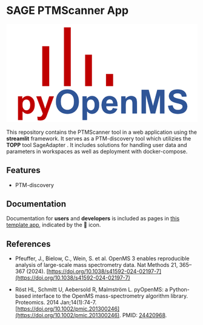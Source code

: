 # SAGE PTMScanner App 

[![Open Template!](/assets/pyopenms_transparent_background.png)](https://abi-services.cs.uni-tuebingen.de/streamlit-template/)

This repository contains the PTMScanner tool in a web application using the **streamlit** framework. It serves as a PTM-discovery tool which utilizies the **TOPP** tool SageAdapter . It includes solutions for handling user data and parameters in workspaces as well as deployment with docker-compose.

## Features

- PTM-discovery 

## Documentation

Documentation for **users** and **developers** is included as pages in [this template app](https://abi-services.cs.uni-tuebingen.de/streamlit-template/), indicated by the 📖 icon.

## References

- Pfeuffer, J., Bielow, C., Wein, S. et al. OpenMS 3 enables reproducible analysis of large-scale mass spectrometry data. Nat Methods 21, 365–367 (2024). [https://doi.org/10.1038/s41592-024-02197-7](https://doi.org/10.1038/s41592-024-02197-7)

- Röst HL, Schmitt U, Aebersold R, Malmström L. pyOpenMS: a Python-based interface to the OpenMS mass-spectrometry algorithm library. Proteomics. 2014 Jan;14(1):74-7. [https://doi.org/10.1002/pmic.201300246](https://doi.org/10.1002/pmic.201300246). PMID: [24420968](https://pubmed.ncbi.nlm.nih.gov/24420968/).


